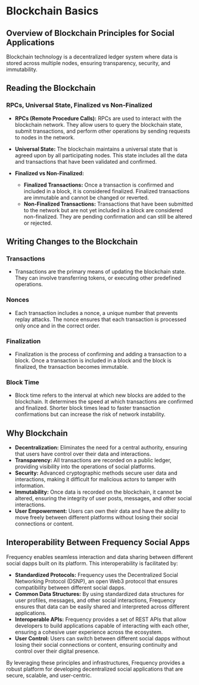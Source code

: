 # Blockchain Basics

## **Overview of Blockchain Principles for Social Applications**

Blockchain technology is a decentralized ledger system where data is stored across multiple nodes, ensuring transparency, security, and immutability.

## **Reading the Blockchain**

### RPCs, Universal State, Finalized vs Non-Finalized

- **RPCs (Remote Procedure Calls):** RPCs are used to interact with the blockchain network. They allow users to query the blockchain state, submit transactions, and perform other operations by sending requests to nodes in the network.

- **Universal State:** The blockchain maintains a universal state that is agreed upon by all participating nodes. This state includes all the data and transactions that have been validated and confirmed.

- **Finalized vs Non-Finalized:**
  - **Finalized Transactions:** Once a transaction is confirmed and included in a block, it is considered finalized. Finalized transactions are immutable and cannot be changed or reverted.
  - **Non-Finalized Transactions:** Transactions that have been submitted to the network but are not yet included in a block are considered non-finalized. They are pending confirmation and can still be altered or rejected.

## **Writing Changes to the Blockchain**

### Transactions

- Transactions are the primary means of updating the blockchain state. They can involve transferring tokens, or executing other predefined operations.

### Nonces

- Each transaction includes a nonce, a unique number that prevents replay attacks. The nonce ensures that each transaction is processed only once and in the correct order.

### Finalization

- Finalization is the process of confirming and adding a transaction to a block. Once a transaction is included in a block and the block is finalized, the transaction becomes immutable.

### Block Time

- Block time refers to the interval at which new blocks are added to the blockchain. It determines the speed at which transactions are confirmed and finalized. Shorter block times lead to faster transaction confirmations but can increase the risk of network instability.

## **Why Blockchain**

- **Decentralization:** Eliminates the need for a central authority, ensuring that users have control over their data and interactions.
- **Transparency:** All transactions are recorded on a public ledger, providing visibility into the operations of social platforms.
- **Security:** Advanced cryptographic methods secure user data and interactions, making it difficult for malicious actors to tamper with information.
- **Immutability:** Once data is recorded on the blockchain, it cannot be altered, ensuring the integrity of user posts, messages, and other social interactions.
- **User Empowerment:** Users can own their data and have the ability to move freely between different platforms without losing their social connections or content.

## **Interoperability Between Frequency Social Apps**

Frequency enables seamless interaction and data sharing between different social dapps built on its platform. This interoperability is facilitated by:

- **Standardized Protocols:** Frequency uses the Decentralized Social Networking Protocol (DSNP), an open Web3 protocol that ensures compatibility between different social dapps.
- **Common Data Structures:** By using standardized data structures for user profiles, messages, and other social interactions, Frequency ensures that data can be easily shared and interpreted across different applications.
- **Interoperable APIs:** Frequency provides a set of REST APIs that allow developers to build applications capable of interacting with each other, ensuring a cohesive user experience across the ecosystem.
- **User Control:** Users can switch between different social dapps without losing their social connections or content, ensuring continuity and control over their digital presence.

By leveraging these principles and infrastructures, Frequency provides a robust platform for developing decentralized social applications that are secure, scalable, and user-centric.
